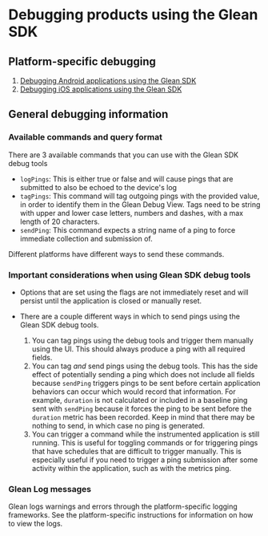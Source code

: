 # Debugging products using the Glean SDK

## Platform-specific debugging

1. [Debugging Android applications using the Glean SDK](android.md)
2. [Debugging iOS applications using the Glean SDK](ios.md)

## General debugging information

### Available commands and query format

There are 3 available commands that you can use with the Glean SDK debug tools

- `logPings`: This is either true or false and will cause pings that are submitted to also be echoed to the device's log
- `tagPings`: This command will tag outgoing pings with the provided value, in order to identify them in the Glean Debug View. Tags need to be string with upper and lower case letters, numbers and dashes, with a max length of 20 characters.
- `sendPing`: This command expects a string name of a ping to force immediate collection and submission of.

Different platforms have different ways to send these commands.

### Important considerations when using Glean SDK debug tools

- Options that are set using the flags are not immediately reset and will persist until the application is closed or manually reset.

- There are a couple different ways in which to send pings using the Glean SDK debug tools.
    1. You can tag pings using the debug tools and trigger them manually using the UI.  This should always produce a ping with all required fields.
    2. You can tag _and_ send pings using the debug tools.  This has the side effect of potentially sending a ping which does not include all fields because `sendPing` triggers pings to be sent before certain application behaviors can occur which would record that information.  For example, `duration` is not calculated or included in a baseline ping sent with `sendPing` because it forces the ping to be sent before the `duration` metric has been recorded.  Keep in mind that there may be nothing to send, in which case no ping is generated.
    3. You can trigger a command while the instrumented application is still running.  This is useful for toggling commands or for triggering pings that have schedules that are difficult to trigger manually.  This is especially useful if you need to trigger a ping submission after some activity within the application, such as with the metrics ping.

### Glean Log messages

Glean logs warnings and errors through the platform-specific logging frameworks.  See the platform-specific instructions for information on how to view the logs.
